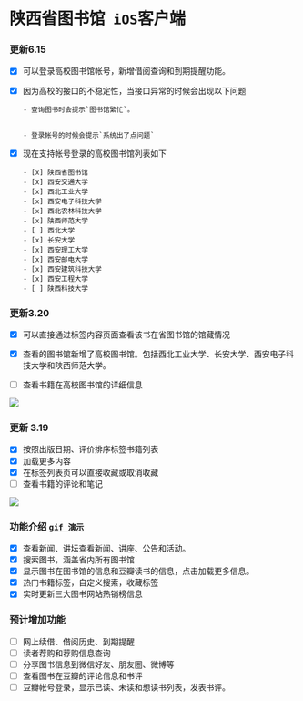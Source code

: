 # 陕西省图书馆` iOS`客户端 

### 更新6.15

- [x] 可以登录高校图书馆帐号，新增借阅查询和到期提醒功能。

- [x] 因为高校的接口的不稳定性，当接口异常的时候会出现以下问题

      - 查询图书时会提示`图书馆繁忙`。


      - 登录帐号的时候会提示`系统出了点问题`

- [x] 现在支持帐号登录的高校图书馆列表如下

      - [x] 陕西省图书馆
      - [x] 西安交通大学
      - [x] 西北工业大学
      - [x] 西安电子科技大学
      - [x] 西北农林科技大学
      - [x] 陕西师范大学
      - [ ] 西北大学
      - [x] 长安大学
      - [x] 西安理工大学
      - [x] 西安邮电大学
      - [x] 西安建筑科技大学
      - [x] 西安工程大学
      - [ ] 陕西科技大学

### 更新3.20

- [x] 可以直接通过标签内容页面查看该书在省图书馆的馆藏情况
- [x] 查看的图书馆新增了高校图书馆。包括西北工业大学、长安大学、西安电子科技大学和陕西师范大学。
- [ ] 查看书籍在高校图书馆的详细信息


![](http://7xotel.com1.z0.glb.clouddn.com/%E5%9B%BE%E4%B9%A6%E9%A6%86%E5%AD%A6%E6%A0%A1%E5%9B%BE%E4%B9%A6%E9%A6%86.png)





### 更新 3.19
- [x] 按照出版日期、评价排序标签书籍列表
- [x] 加载更多内容
- [x] 在标签列表页可以直接收藏或取消收藏
- [ ] 查看书籍的评论和笔记

![](http://7xotel.com1.z0.glb.clouddn.com/%E5%9B%BE%E4%B9%A6%E9%A6%86%E5%86%85%E5%AE%B9%E6%8E%92%E5%BA%8F.png)

### 功能介绍     [`gif 演示`](http://7xotel.com1.z0.glb.clouddn.com/%E5%9B%BE%E4%B9%A6%E9%A6%86%E5%AE%8C%E6%95%B4%E6%B5%81%E7%A8%8B.gif)

- [x] 查看新闻、讲坛查看新闻、讲座、公告和活动。  
- [x] 搜索图书，涵盖省内所有图书馆    
- [x] 显示图书在图书馆的信息和豆瓣读书的信息，点击加载更多信息。  
- [x] 热门书籍标签，自定义搜索，收藏标签 
- [x] 实时更新三大图书网站热销榜信息

### 预计增加功能  
- [ ] 网上续借、借阅历史、到期提醒
- [ ] 读者荐购和荐购信息查询
- [ ] 分享图书信息到微信好友、朋友圈、微博等
- [ ] 查看图书在豆瓣的评论信息和书评
- [ ] 豆瓣帐号登录，显示已读、未读和想读书列表，发表书评。